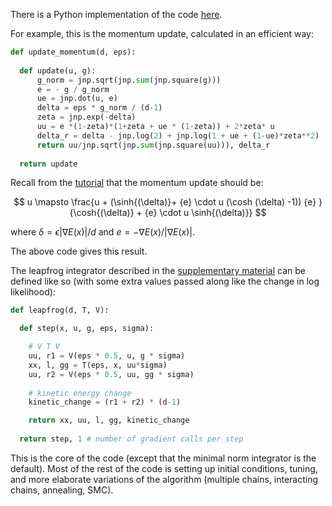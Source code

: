 There is a Python implementation of the code [here](https://github.com/JakobRobnik/MicroCanonicalHMC). 

For example, this is the momentum update, calculated in an efficient way:

```python
def update_momentum(d, eps):
    
  def update(u, g):
      g_norm = jnp.sqrt(jnp.sum(jnp.square(g)))
      e = - g / g_norm
      ue = jnp.dot(u, e)
      delta = eps * g_norm / (d-1)
      zeta = jnp.exp(-delta)
      uu = e *(1-zeta)*(1+zeta + ue * (1-zeta)) + 2*zeta* u
      delta_r = delta - jnp.log(2) + jnp.log(1 + ue + (1-ue)*zeta**2)
      return uu/jnp.sqrt(jnp.sum(jnp.square(uu))), delta_r
  
  return update
```

Recall from the [tutorial](choice_of_integrator.md) that the momentum update should be:

$$
    u \mapsto 
    \frac{u + (\sinh{(\delta)}+ {e} \cdot u (\cosh (\delta) -1)) {e} }{\cosh{(\delta)} + {e} \cdot u \sinh{(\delta)}}   
$$

where $\delta = \epsilon \vert \nabla E(x) \vert / d$ and ${e} = - \nabla E(x) / \vert \nabla E(x) \vert$.

The above code gives this result.

The leapfrog integrator described in the [supplementary material](integrators.md) can be defined like so (with some extra values passed along like the change in log likelihood):

```python
def leapfrog(d, T, V):

  def step(x, u, g, eps, sigma):

    # V T V
    uu, r1 = V(eps * 0.5, u, g * sigma)
    xx, l, gg = T(eps, x, uu*sigma)
    uu, r2 = V(eps * 0.5, uu, gg * sigma)
    
    # kinetic energy change
    kinetic_change = (r1 + r2) * (d-1)

    return xx, uu, l, gg, kinetic_change
  
  return step, 1 # number of gradient calls per step
```

This is the core of the code (except that the minimal norm integrator is the default). Most of the rest of the code is setting up initial conditions, tuning, and more elaborate variations of the algorithm (multiple chains, interacting chains, annealing, SMC).